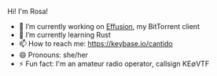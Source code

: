 Hi! I'm Rosa!


- 🔭 I’m currently working on [Effusion](https://github.com/Cantido/effusion), my BitTorrent client
- 🌱 I’m currently learning Rust
- 📫 How to reach me: https://keybase.io/cantido
- 😄 Pronouns: she/her
- ⚡ Fun fact: I'm an amateur radio operator, callsign KE∅VTF
<!--
**Cantido/Cantido** is a ✨ _special_ ✨ repository because its `README.md` (this file) appears on your GitHub profile.

Here are some ideas to get you started:

- 🔭 I’m currently working on ...
- 🌱 I’m currently learning ...
- 👯 I’m looking to collaborate on ...
- 🤔 I’m looking for help with ...
- 💬 Ask me about ...
- 📫 How to reach me: ...
- 😄 Pronouns: ...
- ⚡ Fun fact: ...
-->

